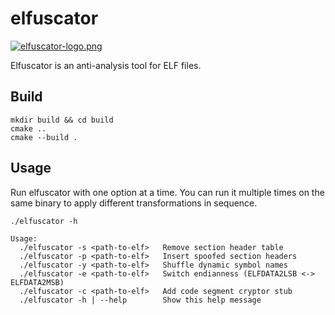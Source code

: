 # elfuscator

[![elfuscator-logo.png](https://i.postimg.cc/5trh9NYc/elfuscator-logo.png)](https://postimg.cc/XZwHQWkx)

Elfuscator is an anti-analysis tool for ELF files.

## Build

```shell
mkdir build && cd build
cmake ..
cmake --build .
```

## Usage

Run elfuscator with one option at a time. You can run it multiple times on the same binary to apply different transformations in sequence.

```shell
./elfuscator -h

Usage:
  ./elfuscator -s <path-to-elf>   Remove section header table
  ./elfuscator -p <path-to-elf>   Insert spoofed section headers
  ./elfuscator -y <path-to-elf>   Shuffle dynamic symbol names
  ./elfuscator -e <path-to-elf>   Switch endianness (ELFDATA2LSB <-> ELFDATA2MSB)
  ./elfuscator -c <path-to-elf>   Add code segment cryptor stub
  ./elfuscator -h | --help        Show this help message
```
